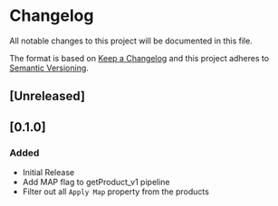 # Changelog

All notable changes to this project will be documented in this file.

The format is based on [Keep a Changelog](http://keepachangelog.com/) and this project adheres to [Semantic Versioning](http://semver.org/).
## [Unreleased]

## [0.1.0]
### Added
* Initial Release
* Add MAP flag to getProduct_v1 pipeline
* Filter out all `Apply Map` property from the products
